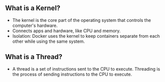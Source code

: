 ## What is a Kernel?
- The kernel is the core part of the operating system that controls the computer's hardware.
- Connects apps and hardware, like CPU and memory.
- Isolation: Docker uses the kernel to keep containers separate from each other while using the same system.

## What is a Thread?
- A thread is a set of instructions sent to the CPU to execute. Threading is the process of sending instructions to the CPU to execute. 